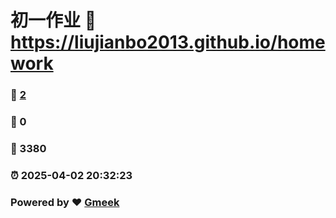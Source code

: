 # 初一作业 :link: https://liujianbo2013.github.io/homework 
### :page_facing_up: [2](https://liujianbo2013.github.io/homework/tag.html) 
### :speech_balloon: 0 
### :hibiscus: 3380 
### :alarm_clock: 2025-04-02 20:32:23 
### Powered by :heart: [Gmeek](https://github.com/Meekdai/Gmeek)
